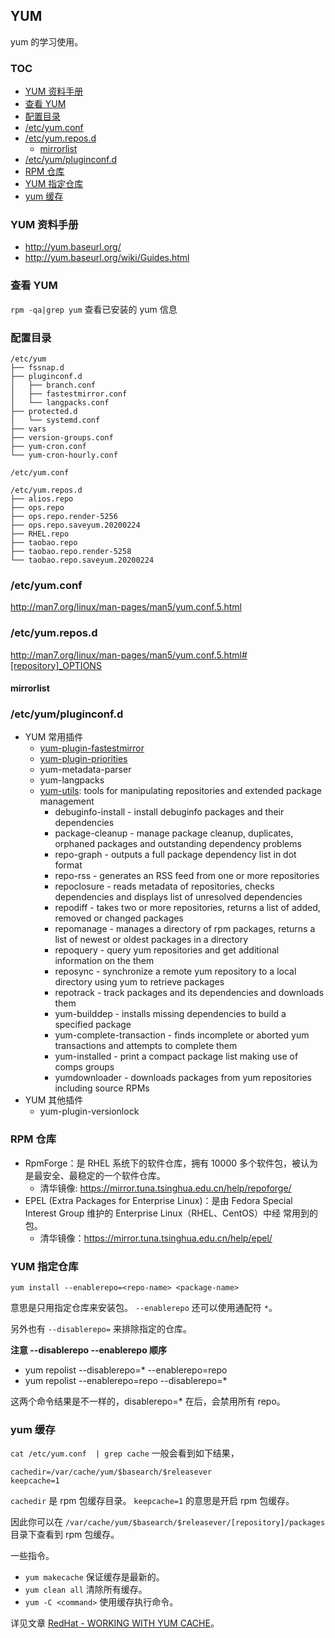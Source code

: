 ## YUM

yum 的学习使用。

### TOC

<!-- MarkdownTOC GFM -->

- [YUM 资料手册](#yum-资料手册)
- [查看 YUM](#查看-yum)
- [配置目录](#配置目录)
- [/etc/yum.conf](#etcyumconf)
- [/etc/yum.repos.d](#etcyumreposd)
    - [mirrorlist](#mirrorlist)
- [/etc/yum/pluginconf.d](#etcyumpluginconfd)
- [RPM 仓库](#rpm-仓库)
- [YUM 指定仓库](#yum-指定仓库)
- [yum 缓存](#yum-缓存)

<!-- /MarkdownTOC -->

### YUM 资料手册

- http://yum.baseurl.org/
- http://yum.baseurl.org/wiki/Guides.html

### 查看 YUM

`rpm -qa|grep yum` 查看已安装的 yum 信息

### 配置目录

```
/etc/yum
├── fssnap.d
├── pluginconf.d
│   ├── branch.conf
│   ├── fastestmirror.conf
│   └── langpacks.conf
├── protected.d
│   └── systemd.conf
├── vars
├── version-groups.conf
├── yum-cron.conf
└── yum-cron-hourly.conf

/etc/yum.conf

/etc/yum.repos.d
├── alios.repo
├── ops.repo
├── ops.repo.render-5256
├── ops.repo.saveyum.20200224
├── RHEL.repo
├── taobao.repo
├── taobao.repo.render-5258
└── taobao.repo.saveyum.20200224
```

### /etc/yum.conf

http://man7.org/linux/man-pages/man5/yum.conf.5.html

### /etc/yum.repos.d

http://man7.org/linux/man-pages/man5/yum.conf.5.html#[repository]_OPTIONS

#### mirrorlist


### /etc/yum/pluginconf.d

- YUM 常用插件
  - [yum-plugin-fastestmirror](https://wiki.centos.org/zh/PackageManagement/Yum/FastestMirror)
  - [yum-plugin-priorities](https://wiki.centos.org/zh/PackageManagement/Yum/Priorities)
  - yum-metadata-parser
  - yum-langpacks
  - [yum-utils](https://linux.die.net/man/1/yum-utils): tools for manipulating repositories and extended package management
    - debuginfo-install - install debuginfo packages and their dependencies
    - package-cleanup - manage package cleanup, duplicates, orphaned packages and outstanding dependency problems
    - repo-graph - outputs a full package dependency list in dot format
    - repo-rss - generates an RSS feed from one or more repositories
    - repoclosure - reads metadata of repositories, checks dependencies and displays list of unresolved dependencies
    - repodiff - takes two or more repositories, returns a list of added, removed or changed packages
    - repomanage - manages a directory of rpm packages, returns a list of newest or oldest packages in a directory
    - repoquery - query yum repositories and get additional information on the them
    - reposync - synchronize a remote yum repository to a local directory using yum to retrieve packages
    - repotrack - track packages and its dependencies and downloads them
    - yum-builddep - installs missing dependencies to build a specified package
    - yum-complete-transaction - finds incomplete or aborted yum transactions and attempts to complete them
    - yum-installed - print a compact package list making use of comps groups
    - yumdownloader - downloads packages from yum repositories including source RPMs
- YUM 其他插件
  - yum-plugin-versionlock

### RPM 仓库

- RpmForge：是 RHEL 系统下的软件仓库，拥有 10000 多个软件包，被认为是最安全、最稳定的一个软件仓库。
  - 清华镜像: https://mirror.tuna.tsinghua.edu.cn/help/repoforge/
- EPEL (Extra Packages for Enterprise Linux)：是由 Fedora Special Interest Group 维护的 Enterprise Linux（RHEL、CentOS）中经 常用到的包。
  - 清华镜像：https://mirror.tuna.tsinghua.edu.cn/help/epel/


### YUM 指定仓库

`yum install --enablerepo=<repo-name> <package-name>`

意思是只用指定仓库来安装包。
`--enablerepo` 还可以使用通配符 `*`。

另外也有 `--disablerepo=` 来排除指定的仓库。

**注意 --disablerepo --enablerepo 顺序**

- yum repolist --disablerepo=* --enablerepo=repo
- yum repolist --enablerepo=repo --disablerepo=*

这两个命令结果是不一样的，disablerepo=* 在后，会禁用所有 repo。

### yum 缓存

`cat /etc/yum.conf  | grep cache` 一般会看到如下结果，
```
cachedir=/var/cache/yum/$basearch/$releasever
keepcache=1
```

`cachedir` 是 rpm 包缓存目录。
`keepcache=1` 的意思是开启 rpm 包缓存。

因此你可以在 `/var/cache/yum/$basearch/$releasever/[repository]/packages` 目录下查看到 rpm 包缓存。

一些指令。

- `yum makecache` 保证缓存是最新的。
- `yum clean all` 清除所有缓存。
- `yum -C <command>` 使用缓存执行命令。

详见文章 [RedHat - WORKING WITH YUM CACHE](https://access.redhat.com/documentation/en-us/red_hat_enterprise_linux/6/html/deployment_guide/sec-working_with_yum_cache)。
